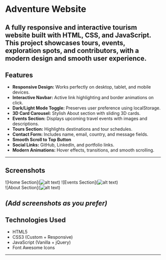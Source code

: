 # Adventure Website

A fully responsive and interactive tourism website built with HTML, CSS, and JavaScript. This project showcases tours, events, exploration spots, and contributors, with a modern design and smooth user experience.
---
## Features
- **Responsive Design:** Works perfectly on desktop, tablet, and mobile devices.
- **Interactive Navbar:** Active link highlighting and border animations on click.
- **Dark/Light Mode Toggle:** Preserves user preference using localStorage.
- **3D Card Carousel:** Stylish About section with sliding 3D cards.
- **Events Section:** Displays upcoming travel events with images and descriptions.
- **Tours Section:** Highlights destinations and tour schedules.
- **Contact Form:** Includes name, email, country, and message fields.
- **Smooth Scroll to Top Button**
- **Social Links:** GitHub, LinkedIn, and portfolio links.
- **Modern Animations:** Hover effects, transitions, and smooth scrolling.
---
## Screenshots

![Home Section](![alt text](file:///c%3A/Users/Student/Pictures/Screenshots/home.png))
![Events Section](![alt text](file:///c%3A/Users/Student/Pictures/Screenshots/Event.png))  
![About Section](![alt text](file:///c%3A/Users/Student/Pictures/Screenshots/About.png))  

*(Add screenshots as you prefer)*
---
## Technologies Used
- HTML5
- CSS3 (Custom + Responsive)
- JavaScript (Vanilla + jQuery)
- Font Awesome Icons
---
